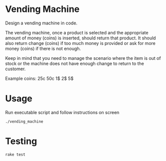 # Vending Machine

Design a vending machine in code.

The vending machine, once a product is selected and the appropriate amount of money (coins) is inserted,
should return that product. It should also return change (coins) if too much
money is provided or ask for more money (coins) if there is not enough.

Keep in mind that you need to manage the scenario where the item is out of
stock or the machine does not have enough change to return to the customer.

Example coins: 25c 50c 1$ 2$ 5$

# Usage

Run executable script and follow instructions on screen

```
./vending_machine
```

# Testing

```
rake test
```
